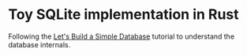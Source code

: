 # Toy SQLite implementation in Rust

Following the [Let's Build a Simple Database][0] tutorial to understand the database internals.

[0]: https://cstack.github.io/db_tutorial/
